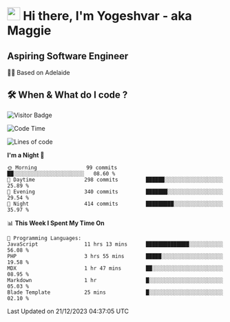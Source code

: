 <h1><img src="https://emojis.slackmojis.com/emojis/images/1531849430/4246/blob-sunglasses.gif?1531849430" width="30"/> Hi there, I'm Yogeshvar - aka Maggie</h1>

## Aspiring Software Engineer
🏂🏻  Based on Adelaide 

## 🛠 When & What do I code ?  

![Visitor Badge](https://visitor-badge.feriirawann.repl.co?username=yogeshvar&repo=yogeshvar&label=Visitors&style=plastic&color=%23457BFF&contentType=svg)

<!--START_SECTION:waka-->
![Code Time](http://img.shields.io/badge/Code%20Time-2%2C436%20hrs%2035%20mins-blue)

![Lines of code](https://img.shields.io/badge/From%20Hello%20World%20I%27ve%20Written-4.0%20million%20lines%20of%20code-blue)

**I'm a Night 🦉** 

```text
🌞 Morning                99 commits          ██░░░░░░░░░░░░░░░░░░░░░░░   08.60 % 
🌆 Daytime                298 commits         ██████░░░░░░░░░░░░░░░░░░░   25.89 % 
🌃 Evening                340 commits         ███████░░░░░░░░░░░░░░░░░░   29.54 % 
🌙 Night                  414 commits         █████████░░░░░░░░░░░░░░░░   35.97 % 
```


📊 **This Week I Spent My Time On** 

```text
💬 Programming Languages: 
JavaScript               11 hrs 13 mins      ██████████████░░░░░░░░░░░   56.08 % 
PHP                      3 hrs 55 mins       █████░░░░░░░░░░░░░░░░░░░░   19.58 % 
MDX                      1 hr 47 mins        ██░░░░░░░░░░░░░░░░░░░░░░░   08.95 % 
Markdown                 1 hr                █░░░░░░░░░░░░░░░░░░░░░░░░   05.03 % 
Blade Template           25 mins             █░░░░░░░░░░░░░░░░░░░░░░░░   02.10 % 
```


 Last Updated on 21/12/2023 04:37:05 UTC
<!--END_SECTION:waka-->

